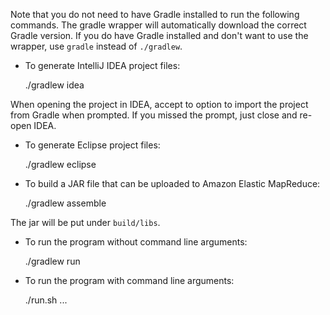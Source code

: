 Note that you do not need to have Gradle installed to run the following
commands. The gradle wrapper will automatically download the correct Gradle
version. If you do have Gradle installed and don't want to use the wrapper, use
`gradle` instead of `./gradlew`.

- To generate IntelliJ IDEA project files:

    ./gradlew idea

When opening the project in IDEA, accept to option to import the project from
Gradle when prompted. If you missed the prompt, just close and re-open IDEA.

- To generate Eclipse project files:

    ./gradlew eclipse

- To build a JAR file that can be uploaded to Amazon Elastic MapReduce:

    ./gradlew assemble

The jar will be put under `build/libs`.

- To run the program without command line arguments:

    ./gradlew run

- To run the program with command line arguments:

    ./run.sh <arg1> <arg2> <arg3> ...

